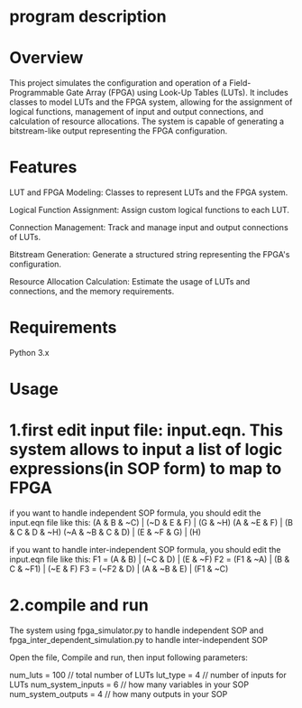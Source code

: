 # program description
# Overview
This project simulates the configuration and operation of a Field-Programmable Gate Array (FPGA) using Look-Up Tables (LUTs). It includes classes to model LUTs and the FPGA system, allowing for the assignment of logical functions, management of input and output connections, and calculation of resource allocations. The system is capable of generating a bitstream-like output representing the FPGA configuration.

# Features
LUT and FPGA Modeling: Classes to represent LUTs and the FPGA system.

Logical Function Assignment: Assign custom logical functions to each LUT.

Connection Management: Track and manage input and output connections of LUTs.

Bitstream Generation: Generate a structured string representing the FPGA's configuration.

Resource Allocation Calculation: Estimate the usage of LUTs and connections, and the memory requirements.

# Requirements
Python 3.x

# Usage
# 1.first edit input file: input.eqn. This system allows to input a list of logic expressions(in SOP form) to map to FPGA

if you want to handle independent SOP formula, you should edit the input.eqn file like this:
(A & B & ~C) | (~D & E & F) | (G & ~H)
(A & ~E & F) | (B & C & D & ~H)
(~A & ~B & C & D) | (E & ~F & G) | (H)

if you want to handle inter-independent SOP formula, you should edit the input.eqn file like this:
F1 = (A & B) | (~C & D) | (E & ~F)
F2 = (F1 & ~A) | (B & C & ~F1) | (~E & F)
F3 = (~F2 & D) | (A & ~B & E) | (F1 & ~C)

# 2.compile and run
The system using fpga_simulator.py to handle independent SOP and fpga_inter_dependent_simulation.py to handle inter-independent SOP

Open the file, Compile and run, then input following parameters:

num_luts = 100             // total number of LUTs
lut_type = 4               // number of inputs for LUTs
num_system_inputs = 6      // how many variables in your SOP
num_system_outputs = 4     // how many outputs in your SOP
